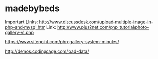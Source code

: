 
# madebybeds

Important LInks:
http://www.discussdesk.com/upload-multiple-image-in-php-and-mysql.htm
Link:
http://www.plus2net.com/php_tutorial/photo-gallery-v1.php

https://www.sitepoint.com/php-gallery-system-minutes/

http://demos.codingcage.com/load-data/